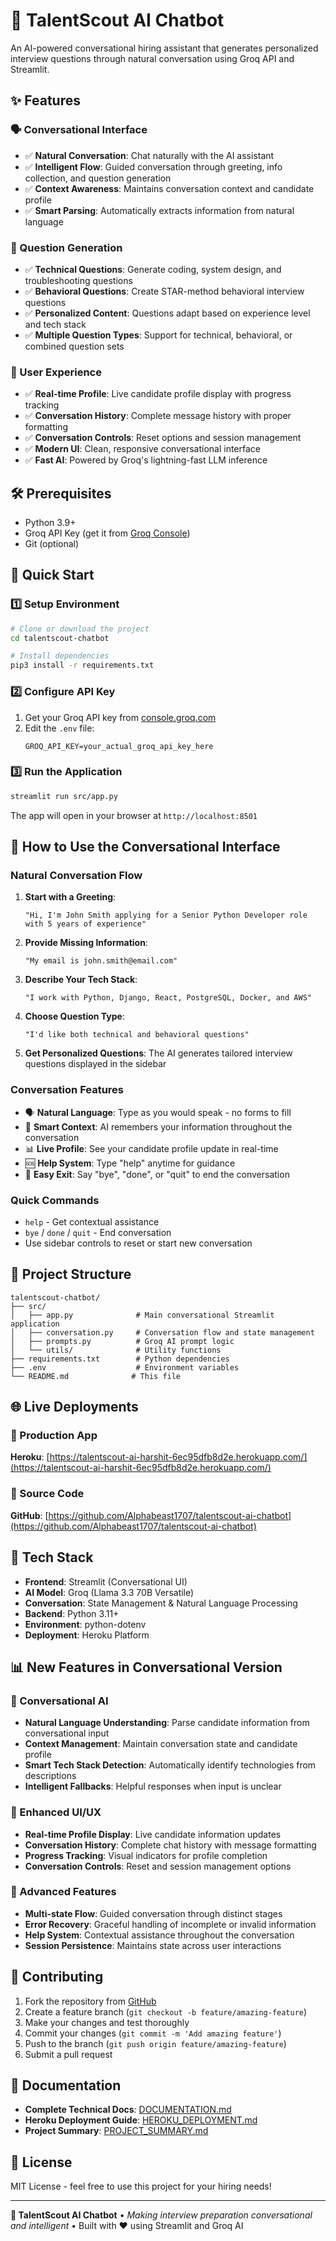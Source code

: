 # 🤖 TalentScout AI Chatbot

An AI-powered conversational hiring assistant that generates personalized interview questions through natural conversation using Groq API and Streamlit.

## ✨ Features

### 🗣️ Conversational Interface
- ✅ **Natural Conversation**: Chat naturally with the AI assistant
- ✅ **Intelligent Flow**: Guided conversation through greeting, info collection, and question generation
- ✅ **Context Awareness**: Maintains conversation context and candidate profile
- ✅ **Smart Parsing**: Automatically extracts information from natural language

### 📝 Question Generation
- ✅ **Technical Questions**: Generate coding, system design, and troubleshooting questions
- ✅ **Behavioral Questions**: Create STAR-method behavioral interview questions  
- ✅ **Personalized Content**: Questions adapt based on experience level and tech stack
- ✅ **Multiple Question Types**: Support for technical, behavioral, or combined question sets

### 🎨 User Experience
- ✅ **Real-time Profile**: Live candidate profile display with progress tracking
- ✅ **Conversation History**: Complete message history with proper formatting
- ✅ **Conversation Controls**: Reset options and session management
- ✅ **Modern UI**: Clean, responsive conversational interface
- ✅ **Fast AI**: Powered by Groq's lightning-fast LLM inference

## 🛠 Prerequisites

- Python 3.9+
- Groq API Key (get it from [Groq Console](https://console.groq.com))
- Git (optional)

## 🚀 Quick Start

### 1️⃣ Setup Environment

```bash
# Clone or download the project
cd talentscout-chatbot

# Install dependencies
pip3 install -r requirements.txt
```

### 2️⃣ Configure API Key

1. Get your Groq API key from [console.groq.com](https://console.groq.com)
2. Edit the `.env` file:
   ```
   GROQ_API_KEY=your_actual_groq_api_key_here
   ```

### 3️⃣ Run the Application

```bash
streamlit run src/app.py
```

The app will open in your browser at `http://localhost:8501`

## 💬 How to Use the Conversational Interface

### Natural Conversation Flow

1. **Start with a Greeting**: 
   ```
   "Hi, I'm John Smith applying for a Senior Python Developer role with 5 years of experience"
   ```

2. **Provide Missing Information**: 
   ```
   "My email is john.smith@email.com"
   ```

3. **Describe Your Tech Stack**: 
   ```
   "I work with Python, Django, React, PostgreSQL, Docker, and AWS"
   ```

4. **Choose Question Type**: 
   ```
   "I'd like both technical and behavioral questions"
   ```

5. **Get Personalized Questions**: The AI generates tailored interview questions displayed in the sidebar

### Conversation Features

- 🗣️ **Natural Language**: Type as you would speak - no forms to fill
- 🔄 **Smart Context**: AI remembers your information throughout the conversation
- 📊 **Live Profile**: See your candidate profile update in real-time
- 🆘 **Help System**: Type "help" anytime for guidance
- 👋 **Easy Exit**: Say "bye", "done", or "quit" to end the conversation

### Quick Commands
- `help` - Get contextual assistance
- `bye` / `done` / `quit` - End conversation
- Use sidebar controls to reset or start new conversation

## 🔧 Project Structure

```
talentscout-chatbot/
├── src/
│   ├── app.py              # Main conversational Streamlit application
│   ├── conversation.py     # Conversation flow and state management
│   ├── prompts.py          # Groq AI prompt logic
│   └── utils/              # Utility functions
├── requirements.txt        # Python dependencies
├── .env                    # Environment variables
└── README.md              # This file
```

## 🌐 Live Deployments

### 🚀 Production App
**Heroku**: [https://talentscout-ai-harshit-6ec95dfb8d2e.herokuapp.com/](https://talentscout-ai-harshit-6ec95dfb8d2e.herokuapp.com/)

### 📂 Source Code
**GitHub**: [https://github.com/Alphabeast1707/talentscout-ai-chatbot](https://github.com/Alphabeast1707/talentscout-ai-chatbot)

## 🎯 Tech Stack

- **Frontend**: Streamlit (Conversational UI)
- **AI Model**: Groq (Llama 3.3 70B Versatile)
- **Conversation**: State Management & Natural Language Processing
- **Backend**: Python 3.11+
- **Environment**: python-dotenv
- **Deployment**: Heroku Platform

## 📊 New Features in Conversational Version

### 🤖 Conversational AI
- **Natural Language Understanding**: Parse candidate information from conversational input
- **Context Management**: Maintain conversation state and candidate profile
- **Smart Tech Stack Detection**: Automatically identify technologies from descriptions
- **Intelligent Fallbacks**: Helpful responses when input is unclear

### 🎨 Enhanced UI/UX
- **Real-time Profile Display**: Live candidate information updates
- **Conversation History**: Complete chat history with message formatting
- **Progress Tracking**: Visual indicators for profile completion
- **Conversation Controls**: Reset and session management options

### 🔧 Advanced Features
- **Multi-state Flow**: Guided conversation through distinct stages
- **Error Recovery**: Graceful handling of incomplete or invalid information
- **Help System**: Contextual assistance throughout the conversation
- **Session Persistence**: Maintains state across user interactions

## 🤝 Contributing

1. Fork the repository from [GitHub](https://github.com/Alphabeast1707/talentscout-ai-chatbot)
2. Create a feature branch (`git checkout -b feature/amazing-feature`)
3. Make your changes and test thoroughly
4. Commit your changes (`git commit -m 'Add amazing feature'`)
5. Push to the branch (`git push origin feature/amazing-feature`)
6. Submit a pull request

## 📄 Documentation

- **Complete Technical Docs**: [DOCUMENTATION.md](./DOCUMENTATION.md)
- **Heroku Deployment Guide**: [HEROKU_DEPLOYMENT.md](./HEROKU_DEPLOYMENT.md)
- **Project Summary**: [PROJECT_SUMMARY.md](./PROJECT_SUMMARY.md)

## 📝 License

MIT License - feel free to use this project for your hiring needs!

---

**🤖 TalentScout AI Chatbot** • *Making interview preparation conversational and intelligent* • Built with ❤️ using Streamlit and Groq AI